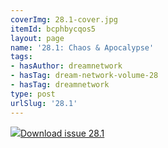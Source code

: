 ```yaml
---
coverImg: 28.1-cover.jpg
itemId: bcphbycqos5
layout: page
name: '28.1: Chaos & Apocalypse'
tags:
- hasAuthor: dreamnetwork
- hasTag: dream-network-volume-28
- hasTag: dreamnetwork
type: post
urlSlug: '28.1'
---
```

<img class="card-journal-img" src="../images/28.1-rect.jpg"/><a href="../files/pdfs/Volume_28/28.1_chaos_apocalypse.pdf" download="">Download issue 28.1</a>